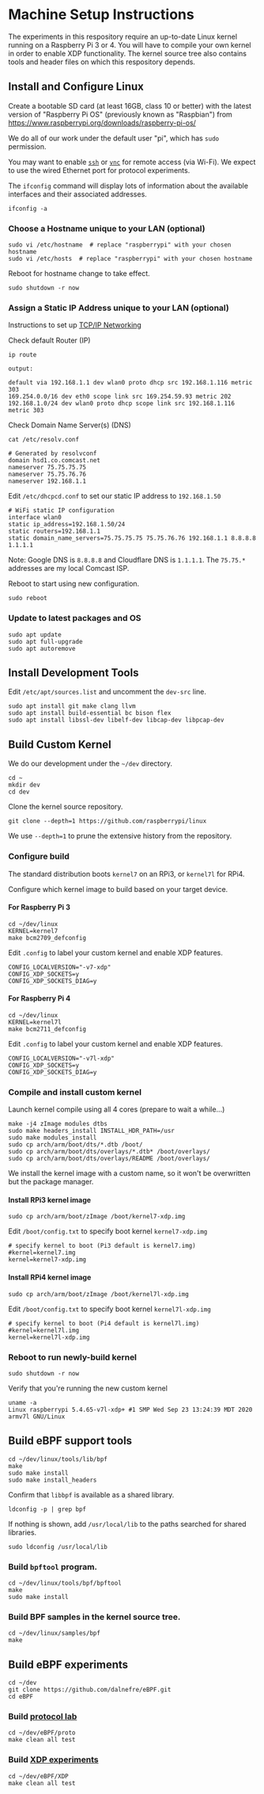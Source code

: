 # Machine Setup Instructions

The experiments in this respository require an up-to-date Linux kernel running on a Raspberry Pi 3 or 4.
You will have to compile your own kernel in order to enable XDP functionality.
The kernel source tree also contains tools and header files on which this respository depends.

## Install and Configure Linux

Create a bootable SD card (at least 16GB, class 10 or better)
with the latest version of "Raspberry Pi OS" (previously known as "Raspbian")
from https://www.raspberrypi.org/downloads/raspberry-pi-os/

We do all of our work under the default user "pi", which has `sudo` permission.

You may want to enable
[`ssh`](https://www.raspberrypi.org/documentation/remote-access/ssh/README.md)
or 
[`vnc`](https://www.raspberrypi.org/documentation/remote-access/vnc/README.md)
for remote access (via Wi-Fi).
We expect to use the wired Ethernet port for protocol experiments.

The `ifconfig` command will display lots of information about the available interfaces and their associated addresses.

```
ifconfig -a
```

### Choose a Hostname unique to your LAN (optional)

```
sudo vi /etc/hostname  # replace "raspberrypi" with your chosen hostname
sudo vi /etc/hosts  # replace "raspberrypi" with your chosen hostname
```

Reboot for hostname change to take effect.
```
sudo shutdown -r now
```

### Assign a Static IP Address unique to your LAN (optional)

Instructions to set up
[TCP/IP Networking](http://raspberrypi.org/documentation/configuration/tcpip/)

Check default Router (IP)
```
ip route
```
```
output:

default via 192.168.1.1 dev wlan0 proto dhcp src 192.168.1.116 metric 303
169.254.0.0/16 dev eth0 scope link src 169.254.59.93 metric 202
192.168.1.0/24 dev wlan0 proto dhcp scope link src 192.168.1.116 metric 303
```

Check Domain Name Server(s) (DNS)
```
cat /etc/resolv.conf

# Generated by resolvconf
domain hsd1.co.comcast.net
nameserver 75.75.75.75
nameserver 75.75.76.76
nameserver 192.168.1.1
```

Edit `/etc/dhcpcd.conf` to set our static IP address to `192.168.1.50`
```
# WiFi static IP configuration
interface wlan0
static ip_address=192.168.1.50/24
static routers=192.168.1.1
static domain_name_servers=75.75.75.75 75.75.76.76 192.168.1.1 8.8.8.8 1.1.1.1
```

Note: Google DNS is `8.8.8.8` and Cloudflare DNS is `1.1.1.1`.
The `75.75.*` addresses are my local Comcast ISP.

Reboot to start using new configuration.
```
sudo reboot
```

### Update to latest packages and OS

```
sudo apt update
sudo apt full-upgrade
sudo apt autoremove
```

## Install Development Tools

Edit `/etc/apt/sources.list` and uncomment the `dev-src` line.

```
sudo apt install git make clang llvm
sudo apt install build-essential bc bison flex
sudo apt install libssl-dev libelf-dev libcap-dev libpcap-dev
```

## Build Custom Kernel

We do our development under the `~/dev` directory.

```
cd ~
mkdir dev
cd dev
```

Clone the kernel source repository.

```
git clone --depth=1 https://github.com/raspberrypi/linux
```

We use `--depth=1` to prune the extensive history from the repository.

### Configure build

The standard distribution boots `kernel7` on an RPi3, or `kernel7l` for RPi4.

Configure which kernel image to build based on your target device.

#### For Raspberry Pi 3

```
cd ~/dev/linux
KERNEL=kernel7
make bcm2709_defconfig
```

Edit `.config` to label your custom kernel and enable XDP features.

```
CONFIG_LOCALVERSION="-v7-xdp"
CONFIG_XDP_SOCKETS=y
CONFIG_XDP_SOCKETS_DIAG=y
```

#### For Raspberry Pi 4

```
cd ~/dev/linux
KERNEL=kernel7l
make bcm2711_defconfig
```

Edit `.config` to label your custom kernel and enable XDP features.

```
CONFIG_LOCALVERSION="-v7l-xdp"
CONFIG_XDP_SOCKETS=y
CONFIG_XDP_SOCKETS_DIAG=y
```

### Compile and install custom kernel

Launch kernel compile using all 4 cores (prepare to wait a while...)

```
make -j4 zImage modules dtbs
sudo make headers_install INSTALL_HDR_PATH=/usr
sudo make modules_install
sudo cp arch/arm/boot/dts/*.dtb /boot/
sudo cp arch/arm/boot/dts/overlays/*.dtb* /boot/overlays/
sudo cp arch/arm/boot/dts/overlays/README /boot/overlays/
```

We install the kernel image with a custom name, so it won't be overwritten but the package manager.

#### Install RPi3 kernel image

```
sudo cp arch/arm/boot/zImage /boot/kernel7-xdp.img
```

Edit `/boot/config.txt` to specify boot kernel `kernel7-xdp.img`

```
# specify kernel to boot (Pi3 default is kernel7.img)
#kernel=kernel7.img
kernel=kernel7-xdp.img
```

#### Install RPi4 kernel image

```
sudo cp arch/arm/boot/zImage /boot/kernel7l-xdp.img
```

Edit `/boot/config.txt` to specify boot kernel `kernel7l-xdp.img`

```
# specify kernel to boot (Pi4 default is kernel7l.img)
#kernel=kernel7l.img
kernel=kernel7l-xdp.img
```

### Reboot to run newly-build kernel

```
sudo shutdown -r now
```

Verify that you're running the new custom kernel

```
uname -a
Linux raspberrypi 5.4.65-v7l-xdp+ #1 SMP Wed Sep 23 13:24:39 MDT 2020 armv7l GNU/Linux
```

## Build eBPF support tools

```
cd ~/dev/linux/tools/lib/bpf
make
sudo make install
sudo make install_headers
```

Confirm that `libbpf` is available as a shared library.
```
ldconfig -p | grep bpf
```
If nothing is shown,
add `/usr/local/lib` to the paths searched for shared libraries.
```
sudo ldconfig /usr/local/lib
```

### Build `bpftool` program.
```
cd ~/dev/linux/tools/bpf/bpftool
make
sudo make install
```

### Build BPF samples in the kernel source tree.
```
cd ~/dev/linux/samples/bpf
make
```

## Build eBPF experiments

```
cd ~/dev
git clone https://github.com/dalnefre/eBPF.git
cd eBPF
```

### Build [protocol lab](proto/README.md)

```
cd ~/dev/eBPF/proto
make clean all test
```


### Build [XDP experiments](XDP/README.md)

```
cd ~/dev/eBPF/XDP
make clean all test
```
